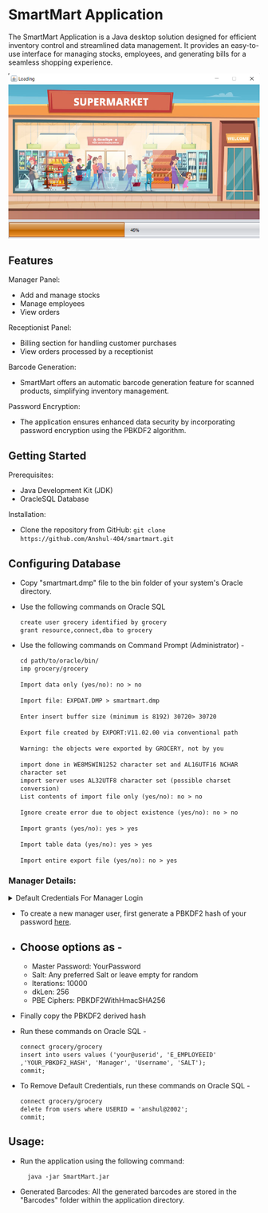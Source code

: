 SmartMart Application
=====================

The SmartMart Application is a Java desktop solution designed for efficient inventory control and streamlined data management. It provides an easy-to-use interface for managing stocks, employees, and generating bills for a seamless shopping experience.

![Splash Screen](images/SplashScreen.png)

Features
--------
Manager Panel:

  * Add and manage stocks
  * Manage employees
  * View orders

Receptionist Panel:
   * Billing section for handling customer purchases
   * View orders processed by a receptionist

Barcode Generation:
   * SmartMart offers an automatic barcode generation feature for scanned products, simplifying inventory management.

Password Encryption:
   * The application ensures enhanced data security by incorporating password encryption using the PBKDF2 algorithm.

Getting Started
---------------

Prerequisites:
   * Java Development Kit (JDK)
   * OracleSQL Database

Installation:
   * Clone the repository from GitHub:
    ```
    git clone https://github.com/Anshul-404/smartmart.git
    ```

Configuring Database
--------------------

* Copy "smartmart.dmp" file to the bin folder of your system's Oracle directory.
    
* Use the following commands on Oracle SQL

    ```
    create user grocery identified by grocery
    grant resource,connect,dba to grocery
    ```

* Use the following commands on Command Prompt (Administrator) -


    ```
    cd path/to/oracle/bin/
    imp grocery/grocery
    
    Import data only (yes/no): no > no
    
    Import file: EXPDAT.DMP > smartmart.dmp
    
    Enter insert buffer size (minimum is 8192) 30720> 30720
    
    Export file created by EXPORT:V11.02.00 via conventional path
    
    Warning: the objects were exported by GROCERY, not by you
    
    import done in WE8MSWIN1252 character set and AL16UTF16 NCHAR character set
    import server uses AL32UTF8 character set (possible charset conversion)
    List contents of import file only (yes/no): no > no
    
    Ignore create error due to object existence (yes/no): no > no
    
    Import grants (yes/no): yes > yes
    
    Import table data (yes/no): yes > yes
    
    Import entire export file (yes/no): no > yes
    ```

### Manager Details: ###


 <details>
      <summary>Default Credentials For Manager Login</summary>
      <p>User ID : anshul@2002</p>
      <p>Password : password</p>
 </details>

* To create a new manager user, first generate a PBKDF2 hash of your password [here](https://8gwifi.org/pbkdf.jsp).
* Choose options as -
  -----------------
   - Master Password: YourPassword
   - Salt: Any preferred Salt or leave empty for random
   - Iterations: 10000
   - dkLen: 256
   - PBE Ciphers: PBKDF2WithHmacSHA256
* Finally copy the PBKDF2 derived hash

* Run these commands on Oracle SQL -

    ```
    connect grocery/grocery
    insert into users values ('your@userid', 'E_EMPLOYEEID' ,'YOUR_PBKDF2_HASH', 'Manager', 'Username', 'SALT');
    commit;
    ```

* To Remove Default Credentials, run these commands on Oracle SQL -

    ```
    connect grocery/grocery
    delete from users where USERID = 'anshul@2002';
    commit;
    ```

Usage:
------

* Run the application using the following command:

        java -jar SmartMart.jar

* Generated Barcodes:
    All the generated barcodes are stored in the "Barcodes" folder within the application directory.


